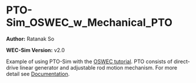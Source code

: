 # PTO-Sim_OSWEC_w_Mechanical_PTO

**Author:**          Ratanak So

**WEC-Sim Version:** v2.0

Example of using PTO-Sim with the [OSWEC tutorial](http://wec-sim.github.io/WEC-Sim/tutorials.html#oscillating-surge-wec-oswec).
PTO consists of direct-drive linear generator and adjustable rod motion mechanism.
For more detail see [Documentation](http://wec-sim.github.io/WEC-Sim/features.html#tutotrial-oswec-with-pto-sim).